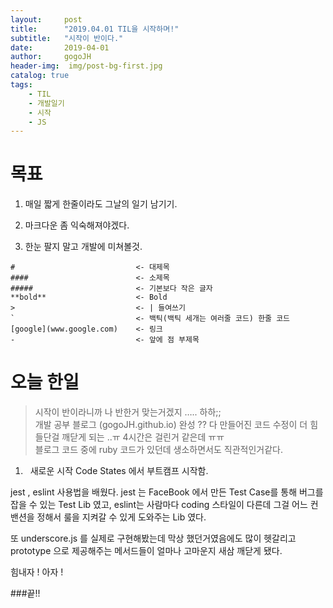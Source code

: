 ```yaml
---
layout:     post
title:      "2019.04.01 TIL을 시작하며!"
subtitle:   "시작이 반이다."
date:       2019-04-01
author:     gogoJH
header-img:  img/post-bg-first.jpg
catalog: true
tags:
    - TIL
    - 개발일기
    - 시작
    - JS
---
```


# 목표

1. 매일 짧게 한줄이라도 그날의 일기 남기기.


2. 마크다운 좀 익숙해져야겠다.


3. 한눈 팔지 말고 개발에 미쳐볼것.

```
#                           <- 대제목
####                        <- 소제목
#####                       <- 기본보다 작은 글자
**bold**                    <- Bold
>                           <- | 들여쓰기
`                           <- 백틱(백틱 세개는 여러줄 코드) 한줄 코드
[google](www.google.com)    <- 링크
-                           <- 앞에 점 부제목
```

# 오늘 한일

> 시작이 반이라니까 나 반한거 맞는거겠지 ….. 하하;;<br>
> 개발 공부 블로그 (gogoJH.github.io) 완성 ?? 다 만들어진 코드 수정이 더 힘들단걸 깨닫게 되는 ..ㅠ 4시간은 걸린거 같은데 ㅠㅠ<br>
> 블로그 코드 중에 ruby 코드가 있던데 생소하면서도 직관적인거같다.

1. &nbsp; 새로운 시작 Code States 에서 부트캠프 시작함.

jest , eslint 사용법을 배웠다. jest 는 FaceBook 에서 만든 Test Case를 통해 버그를 잡을 수 있는 Test Lib 였고, eslint는 사람마다 coding 스타일이 다른데 그걸 어느 컨밴션을 정해서 룰을 지켜갈 수 있게 도와주는 Lib 였다.

또 underscore.js 를 실제로 구현해봤는데 막상 했던거였음에도 많이 헷갈리고 prototype 으로 제공해주는 메서드들이 얼마나 고마운지 새삼 깨닫게 됐다.

힘내자 ! 아자 !

###끝!!